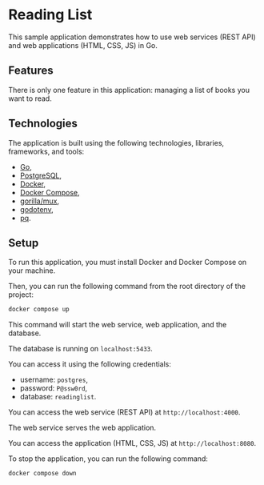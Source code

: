 # Reading List

This sample application demonstrates how to use web services (REST API) and web applications (HTML, CSS, JS) in Go.

## Features

There is only one feature in this application: managing a list of books you want to read.

## Technologies

The application is built using the following technologies, libraries, frameworks, and tools:

- [Go](https://golang.org/),
- [PostgreSQL](https://www.postgresql.org/),
- [Docker](https://www.docker.com/),
- [Docker Compose](https://docs.docker.com/compose/),
- [gorilla/mux](https://github.com/gorilla/mux),
- [godotenv](https://github.com/joho/godotenv),
- [pq](github.com/lib/pq).

## Setup

To run this application, you must install Docker and Docker Compose on your machine.

Then, you can run the following command from the root directory of the project:

```bash
docker compose up
```

This command will start the web service, web application, and the database.

The database is running on `localhost:5433`.

You can access it using the following credentials:

- username: `postgres`,
- password: `P@ssw0rd`,
- database: `readinglist`.

You can access the web service (REST API) at `http://localhost:4000`.

The web service serves the web application.

You can access the application (HTML, CSS, JS) at `http://localhost:8080`.

To stop the application, you can run the following command:

```bash
docker compose down
```
